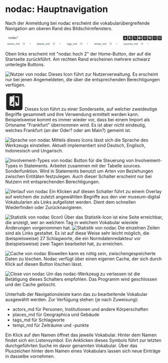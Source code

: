 # nodac: Hauptnavigation

Nach der Anmeldung bei nodac erscheint die vokabularübergreifende Navigation am oberen Rand des Bildschirmfensters.

![Navigation von nodac](../assets/nodac/nodac_headline.jpg)

Oben links erscheint mit "nodac hoch 2" der Home-Button, der auf die Startseite zurückführt. Am rechten Rand erscheinen mehrere schwarz unterlegte Buttons.

![Nutzer von nodac](../assets/nodac/nodac_icon_user.jpg) Dieses Icon führt zur Nutzerverwaltung. Es erscheint nur bei jenen Angemeldeten, die über die entsprechenden Berechtigungen verfügen.

![Zweideutige Begriffe in nodac](../assets/nodac/nodac_icon_ambi.jpg) Dieses Icon führt zu einer Sonderseite, auf welcher zweideutige Begriffe gesammelt und ihre Verwendung ermittelt werden kann. Beispielsweise kommt es immer wieder vor, dass bei einem Import als Ortsname "Frankfurt" übernommen wird. Es ist aber nicht eindeutig, welches Frankfurt (an der Oder? oder am Main?) gemeint ist.

![Sprache von nodac](../assets/nodac/nodac_icon_language.jpg) Mittels dieses Icons lässt sich die Sprache des Werkzeugs einstellen. Aktuell implementiert sind Deutsch, Englisch, Indonesisch und Ungarisch.

![Involvement-Types von nodac](../assets/nodac/nodac_icon_involvement.jpg) Button für die Steuerung von Involvement-Types in Statements. Arbeitet zusammen mit der Tabelle sources. Sonderfunktion. Wird in Statements benutzt um Arten von Beziehungen zwischen Entitäten festzulegen. Auch dieser Schalter erscheint nur bei Nutzern mit entsprechenden Berechtigungen.

![Verlauf von nodac](../assets/nodac/nodac_icon_history.jpg) Ein Klicken auf diesen Schalter führt zu einem Overlay auf welchem die zuletzt angewählten Begriffe aus den vier museum-digital Vokabularien als Links aufgelistet werden. Dient dem schnellen Wiederfinden oder Zurücknavigieren.

![Statistik von nodac (Icon)](../assets/nodac/nodac_icon_statistics1.jpg) Über das Statistik-Icon ist eine Seite erreichbar, die anzeigt, wer an welchem Tag in welchem Vokabular wieviele Änderungen vorgenommen hat.
![Statistik von nodac](../assets/nodac/nodac_icon_statistics.jpg)
Die einzelnen Zeilen sind als Links gestaltet. Es ist auf diese Weise sehr leicht möglich, die (beispielsweise) 27 Schlagworte, die ein Normdatenredakteur vor (beispielsweise) zwei Tagen bearbeitet hat, zu erreichen.

![Cache von nodac](../assets/nodac/nodac_icon_cache.jpg) Bisweilen kann es nötig sein, zwischengespeicherte Daten zu löschen. Nodac verfügt über einen eigenen Cache, der sich durch Klick auf diesen Button löschen lässt.

![Close von nodac](../assets/nodac/nodac_icon_exit.jpg) Um das nodac-Werkzeug zu verlassen ist die Betätigung dieses Schalters empfohlen. Das Programm wird geschlossen und der Cache gelöscht.

Unterhalb der Navigationsleiste kann das zu bearbeitende Vokabular ausgewählt werden. Zur Verfügung stehen (je nach Zuweisung):

- actors_md für Personen, Institutionen und andere Körperschaften
- places_md für Geographica und Gebäude
- tags_md für Schlagworte
- tempi_md für Zeiträume und -punkte

Ein Klick auf den Namen öffnet das jeweile Vokabular. Hinter dem Namen findet sich ein Listensymbol. Ein Anklicken dieses Symbols führt zur letzten durchgeführten Suche im davor genannten Vokabular. Über das Pluszeichen hinter dem Namen eines Vokabulars lassen sich neue Einträge in dasselbe vornehmen.

